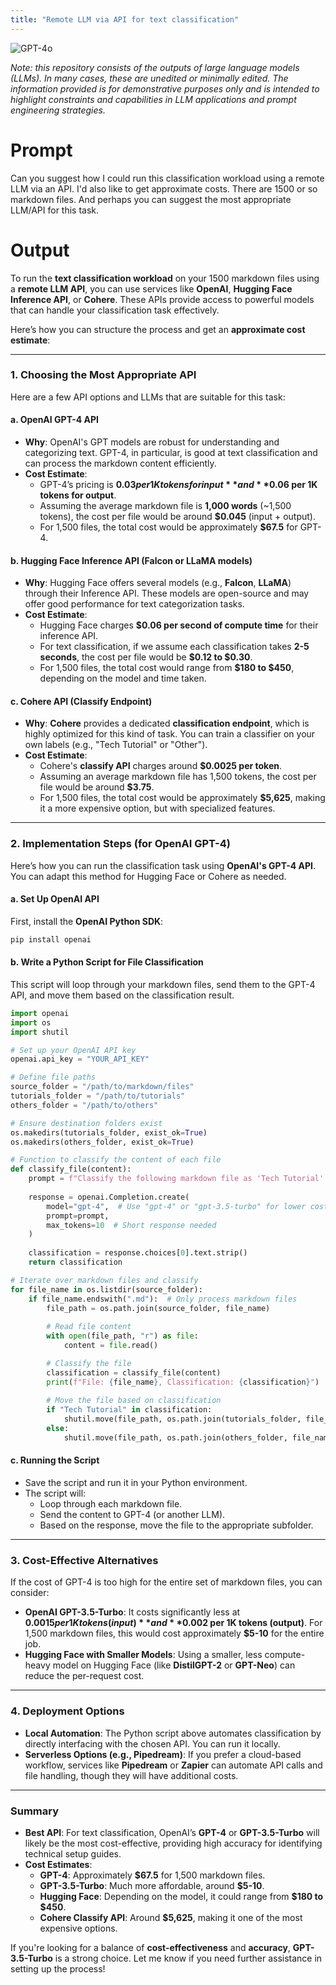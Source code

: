 ```yaml
---
title: "Remote LLM via API for text classification"
---
```

![GPT-4o](https://img.shields.io/badge/GPT--4o-3333FF?style=for-the-badge&logo=openai&logoColor=white)



*Note: this repository consists of the outputs of large language models (LLMs). In many cases, these are unedited or minimally edited. The information provided is for demonstrative purposes only and is intended to highlight constraints and capabilities in LLM applications and prompt engineering strategies.*


# Prompt

Can you suggest how I could run this classification workload using a remote LLM via an API. I'd also like to get approximate costs. There are 1500 or so markdown files. And perhaps you can suggest the most appropriate LLM/API for this task.

# Output

To run the **text classification workload** on your 1500 markdown files using a **remote LLM API**, you can use services like **OpenAI**, **Hugging Face Inference API**, or **Cohere**. These APIs provide access to powerful models that can handle your classification task effectively.

Here’s how you can structure the process and get an **approximate cost estimate**:

---

### **1. Choosing the Most Appropriate API**

Here are a few API options and LLMs that are suitable for this task:

#### **a. OpenAI GPT-4 API**
- **Why**: OpenAI's GPT models are robust for understanding and categorizing text. GPT-4, in particular, is good at text classification and can process the markdown content efficiently.
- **Cost Estimate**:
  - GPT-4’s pricing is **$0.03 per 1K tokens for input** and **$0.06 per 1K tokens for output**.
  - Assuming the average markdown file is **1,000 words** (~1,500 tokens), the cost per file would be around **$0.045** (input + output).
  - For 1,500 files, the total cost would be approximately **$67.5** for GPT-4.

#### **b. Hugging Face Inference API (Falcon or LLaMA models)**
- **Why**: Hugging Face offers several models (e.g., **Falcon**, **LLaMA**) through their Inference API. These models are open-source and may offer good performance for text categorization tasks.
- **Cost Estimate**:
  - Hugging Face charges **$0.06 per second of compute time** for their inference API.
  - For text classification, if we assume each classification takes **2-5 seconds**, the cost per file would be **$0.12 to $0.30**.
  - For 1,500 files, the total cost would range from **$180 to $450**, depending on the model and time taken.

#### **c. Cohere API (Classify Endpoint)**
- **Why**: **Cohere** provides a dedicated **classification endpoint**, which is highly optimized for this kind of task. You can train a classifier on your own labels (e.g., "Tech Tutorial" or "Other").
- **Cost Estimate**:
  - Cohere's **classify API** charges around **$0.0025 per token**.
  - Assuming an average markdown file has 1,500 tokens, the cost per file would be around **$3.75**.
  - For 1,500 files, the total cost would be approximately **$5,625**, making it a more expensive option, but with specialized features.

---

### **2. Implementation Steps (for OpenAI GPT-4)**

Here’s how you can run the classification task using **OpenAI's GPT-4 API**. You can adapt this method for Hugging Face or Cohere as needed.

#### **a. Set Up OpenAI API**
First, install the **OpenAI Python SDK**:
```bash
pip install openai
```

#### **b. Write a Python Script for File Classification**
This script will loop through your markdown files, send them to the GPT-4 API, and move them based on the classification result.

```python
import openai
import os
import shutil

# Set up your OpenAI API key
openai.api_key = "YOUR_API_KEY"

# Define file paths
source_folder = "/path/to/markdown/files"
tutorials_folder = "/path/to/tutorials"
others_folder = "/path/to/others"

# Ensure destination folders exist
os.makedirs(tutorials_folder, exist_ok=True)
os.makedirs(others_folder, exist_ok=True)

# Function to classify the content of each file
def classify_file(content):
    prompt = f"Classify the following markdown file as 'Tech Tutorial' or 'Other':\n\n{content}"
    
    response = openai.Completion.create(
        model="gpt-4",  # Use "gpt-4" or "gpt-3.5-turbo" for lower cost
        prompt=prompt,
        max_tokens=10  # Short response needed
    )
    
    classification = response.choices[0].text.strip()
    return classification

# Iterate over markdown files and classify
for file_name in os.listdir(source_folder):
    if file_name.endswith(".md"):  # Only process markdown files
        file_path = os.path.join(source_folder, file_name)
        
        # Read file content
        with open(file_path, "r") as file:
            content = file.read()

        # Classify the file
        classification = classify_file(content)
        print(f"File: {file_name}, Classification: {classification}")
        
        # Move the file based on classification
        if "Tech Tutorial" in classification:
            shutil.move(file_path, os.path.join(tutorials_folder, file_name))
        else:
            shutil.move(file_path, os.path.join(others_folder, file_name))
```

#### **c. Running the Script**
- Save the script and run it in your Python environment.
- The script will:
  - Loop through each markdown file.
  - Send the content to GPT-4 (or another LLM).
  - Based on the response, move the file to the appropriate subfolder.

---

### **3. Cost-Effective Alternatives**
If the cost of GPT-4 is too high for the entire set of markdown files, you can consider:
- **OpenAI GPT-3.5-Turbo**: It costs significantly less at **$0.0015 per 1K tokens (input)** and **$0.002 per 1K tokens (output)**. For 1,500 markdown files, this would cost approximately **$5-10** for the entire job.
- **Hugging Face with Smaller Models**: Using a smaller, less compute-heavy model on Hugging Face (like **DistilGPT-2** or **GPT-Neo**) can reduce the per-request cost.

---

### **4. Deployment Options**
- **Local Automation**: The Python script above automates classification by directly interfacing with the chosen API. You can run it locally.
- **Serverless Options (e.g., Pipedream)**: If you prefer a cloud-based workflow, services like **Pipedream** or **Zapier** can automate API calls and file handling, though they will have additional costs.

---

### **Summary**

- **Best API**: For text classification, OpenAI’s **GPT-4** or **GPT-3.5-Turbo** will likely be the most cost-effective, providing high accuracy for identifying technical setup guides.
- **Cost Estimates**:
  - **GPT-4**: Approximately **$67.5** for 1,500 markdown files.
  - **GPT-3.5-Turbo**: Much more affordable, around **$5-10**.
  - **Hugging Face**: Depending on the model, it could range from **$180 to $450**.
  - **Cohere Classify API**: Around **$5,625**, making it one of the most expensive options.

If you're looking for a balance of **cost-effectiveness** and **accuracy**, **GPT-3.5-Turbo** is a strong choice. Let me know if you need further assistance in setting up the process!